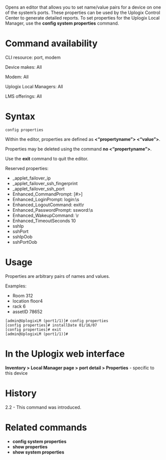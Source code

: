 <!-- 5.4 -->

Opens an editor that allows you to set name/value pairs for a device on one of the system’s ports. These properties can be used by the Uplogix Control Center to generate detailed reports. To set properties for the Uplogix Local Manager, use the **config system properties** command.

# Command availability 

CLI resource: port, modem

Device makes: All

Modem: All

Uplogix Local Managers: All

LMS offerings: All

# Syntax 

```
config properties
```

Within the editor, properties are defined as **<“propertyname”> <“value”>**.

Properties may be deleted using the command **no <“propertyname”>**.

Use the **exit** command to quit the editor.

Reserved properties:

- _applet_failover_ip
- _applet_failover_ssh_fingerprint
- _applet_failover_ssh_port
- Enhanced_CommandPrompt: [#>]
- Enhanced_LoginPrompt: login:\s
- Enhanced_LogoutCommand: exit\r
- Enhanced_PasswordPrompt: ssword:\s
- Enhanced_WakeupCommand: \r
- Enhanced_TimeoutSeconds 10
- sshIp
- sshPort 
- sshIpOob 
- sshPortOob

# Usage 

Properties are arbitrary pairs of names and values. 

Examples: 

- Room 312
- location floor4
- rack 6
- assetID 78652


```
[admin@UplogixLM (port1/1)]# config properties
[config properties]# installDate 01/16/07
[config properties]# exit
[admin@UplogixLM (port1/1)]#
```

# In the Uplogix web interface

**Inventory > Local Manager page > port detail > Properties** - specific to this device

# History 

2.2 - This command was introduced.

# Related commands 

- **config system properties**
- **show properties**
- **show system properties**
